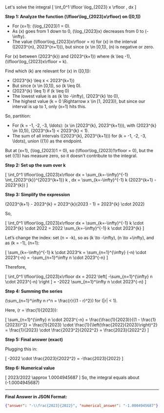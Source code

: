 Let's solve the integral
\[
\int_0^1 \lfloor \log_{2023} x \rfloor \, dx
\]

**Step 1: Analyze the function \(\lfloor\log_{2023}x\rfloor\) on \([0,1]\)**

- For \(x=1\): \(\log_{2023}1 = 0\).
- As \(x\) goes from 1 down to 0, \(\log_{2023}x\) decreases from 0 to \(-\infty\).
- The value \(\lfloor\log_{2023}x\rfloor = n\) for \(x\) in the interval \([2023^{n}, 2023^{n+1})\), but since \(x \in [0,1]\), \(n\) is negative or zero.

For \(x\) between \(2023^{k}\) and \(2023^{k+1}\) where \(k \leq -1\), \(\lfloor\log_{2023}x\rfloor = k\).

Find which \(k\) are relevant for \(x\) in \([0,1]\):

- \(2023^{k} \leq x < 2023^{k+1}\)
- But since \(x \in [0,1]\), so \(k \leq 0\).
- \(2023^{k} \leq 1\) if \(k \leq 0\)
- The lowest value is as \(k \to -\infty\), \(2023^{k} \to 0\),
- The highest value \(k = 0 \Rightarrow x \in [1, 2023)\), but since our interval is up to 1, only \(x=1\) hits this.

So, partition:
- For \(k = -1, -2, -3, \ldots\):
    \(x \in [2023^{k}, 2023^{k+1})\), with \(2023^{k} \in (0,1)\), \(2023^{k+1} < 2023^{k} < 1\).
- The sum of all intervals \([2023^{k}, 2023^{k+1})\) for \(k = -1, -2, -3, \ldots\), union \(\{1\}\) as the endpoint.

But at \(x=1\), \(\log_{2023}1 = 0\), so \(\lfloor\log_{2023}1\rfloor = 0\), but the set \(\{1\}\) has measure zero, so it doesn't contribute to the integral.

**Step 2: Set up the sum over k**

\[
\int_0^1 \lfloor\log_{2023}x\rfloor dx = \sum_{k=-\infty}^{-1} \int_{2023^{k}}^{2023^{k+1}} k \, dx
= \sum_{k=-\infty}^{-1} k (2023^{k+1} - 2023^{k})
\]

**Step 3: Simplify the expression**

\(2023^{k+1} - 2023^{k} = 2023^{k}(2023 - 1) = 2023^{k} \cdot 2022\)

So,

\[
\int_0^1 \lfloor\log_{2023}x\rfloor dx = \sum_{k=-\infty}^{-1} k \cdot 2023^{k} \cdot 2022
= 2022 \sum_{k=-\infty}^{-1} k \cdot 2023^{k}
\]

Let’s change the index: set \(n = -k\), so as \(k \to -\infty\), \(n \to +\infty\), and as \(k = -1\), \(n=1\):

\[
\sum_{k=-\infty}^{-1} k \cdot 2023^k = \sum_{n=1}^{\infty} (-n) \cdot 2023^{-n} = -\sum_{n=1}^\infty n \cdot 2023^{-n}
\]

Therefore,

\[
\int_0^1 \lfloor\log_{2023}x\rfloor dx = 2022 \left[ -\sum_{n=1}^{\infty} n \cdot 2023^{-n} \right ]
= -2022 \sum_{n=1}^\infty n \cdot 2023^{-n}
\]

**Step 4: Summing the series**

\(\sum_{n=1}^\infty n r^n = \frac{r}{(1 - r)^2}\) for \(|r| < 1\).

Here, \(r = \frac{1}{2023}\):

\[
\sum_{n=1}^{\infty} n \cdot 2023^{-n} = \frac{\frac{1}{2023}}{(1 - \frac{1}{2023})^2}
= \frac{1}{2023} \cdot \frac{1}{\left(\frac{2022}{2023}\right)^2}
= \frac{1}{2023} \cdot \frac{2023^2}{2022^2}
= \frac{2023}{2022^2}
\]

**Step 5: Final answer (exact)**

Plugging this in:

\[
-2022 \cdot \frac{2023}{2022^2} = -\frac{2023}{2022}
\]

**Step 6: Numerical value**

\[
2023/2022 \approx 1.0004945687
\]
So, the integral equals about \(-1.0004945687\)

---

**Final Answer in JSON Format:**
```json
{"answer": "-\\frac{2023}{2022}", "numerical_answer": "-1.0004945687"}
```